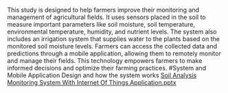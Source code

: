This study is designed to help farmers improve their monitoring and management of agricultural fields. It uses sensors placed in the soil to measure important parameters like soil moisture, soil temperature, environmental temperature, humidity, and nutrient levels. The system also includes an irrigation system that supplies water to the plants based on the monitored soil moisture levels. Farmers can access the collected data and predictions through a mobile application, allowing them to remotely monitor and manage their fields. This technology empowers farmers to make informed decisions and optimize their farming practices.
#System and Mobile Application Design and how the system works
[Soil Analysis Monitoring System With Internet Of Things Application.pptx](https://github.com/nishimiya1/Soil-Analysis-Monitoring-System-With-Internet-Of-Things-Application/files/14662953/Soil.Analysis.Monitoring.System.With.Internet.Of.Things.Application.pptx)
